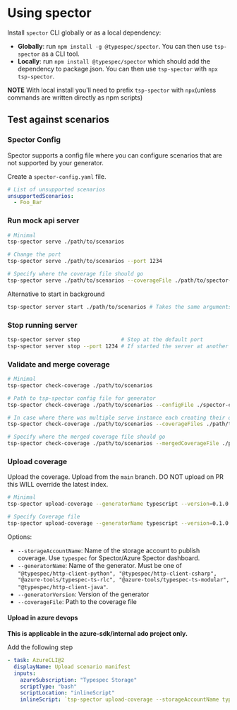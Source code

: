 # Using spector

Install `spector` CLI globally or as a local dependency:

- **Globally**: run `npm install -g @typespec/spector`. You can then use `tsp-spector` as a CLI tool.
- **Locally**: run `npm install @typespec/spector` which should add the dependency to package.json. You can then use `tsp-spector` with `npx tsp-spector`.

**NOTE** With local install you'll need to prefix `tsp-spector` with `npx`(unless commands are written directly as npm scripts)

## Test against scenarios

### Spector Config

Spector supports a config file where you can configure scenarios that are not supported by your generator.

Create a `spector-config.yaml` file.

```yaml
# List of unsupported scenarios
unsupportedScenarios:
  - Foo_Bar
```

### Run mock api server

```bash
# Minimal
tsp-spector serve ./path/to/scenarios

# Change the port
tsp-spector serve ./path/to/scenarios --port 1234

# Specify where the coverage file should go
tsp-spector serve ./path/to/scenarios --coverageFile ./path/to/spector-coverage.json
```

Alternative to start in background

```bash
tsp-spector server start ./path/to/scenarios # Takes the same arguments as serve
```

### Stop running server

```bash
tsp-spector server stop             # Stop at the default port
tsp-spector server stop --port 1234 # If started the server at another port
```

### Validate and merge coverage

```bash
# Minimal
tsp-spector check-coverage ./path/to/scenarios

# Path to tsp-spector config file for generator
tsp-spector check-coverage ./path/to/scenarios --configFile ./spector-config.yaml

# In case where there was multiple serve instance each creating their own coverage file
tsp-spector check-coverage ./path/to/scenarios --coverageFiles ./path/to/*-coverage.json --coverageFiles ./other/to/*-coverage.json

# Specify where the merged coverage file should go
tsp-spector check-coverage ./path/to/scenarios --mergedCoverageFile ./path/to/spector-final-coverage.json
```

### Upload coverage

Upload the coverage. Upload from the `main` branch. DO NOT upload on PR this WILL override the latest index.

```bash
# Minimal
tsp-spector upload-coverage --generatorName typescript --version=0.1.0

# Specify Coverage file
tsp-spector upload-coverage --generatorName typescript --version=0.1.0 --coverageFile ./path/to/spector-final-coverage.json
```

Options:

- `--storageAccountName`: Name of the storage account to publish coverage. Use `typespec` for Spector/Azure Spector dashboard.
- `--generatorName`: Name of the generator. Must be one of `"@typespec/http-client-python", "@typespec/http-client-csharp", "@azure-tools/typespec-ts-rlc", "@azure-tools/typespec-ts-modular", "@typespec/http-client-java"`.
- `--generatorVersion`: Version of the generator
- `--coverageFile`: Path to the coverage file

#### Upload in azure devops

**This is applicable in the azure-sdk/internal ado project only.**

Add the following step

```yaml
- task: AzureCLI@2
  displayName: Upload scenario manifest
  inputs:
    azureSubscription: "Typespec Storage"
    scriptType: "bash"
    scriptLocation: "inlineScript"
    inlineScript: `tsp-spector upload-coverage --storageAccountName typespec --containerName coverages --generatorMode standard  ... FILL options fitting your generator here as described above...`
```
